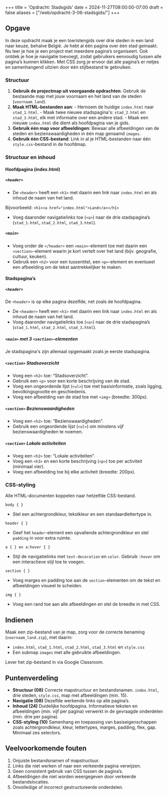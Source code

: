 +++
title = 'Opdracht: Stadsgids'
date = 2024-11-27T08:00:00-07:00
draft = false
aliases = ["/web/opdracht-3-06-stadsgids/"]
+++

## Opgave

In deze opdracht maak je een toeristengids over drie steden in een land naar keuze, behalve België. Je hebt al één pagina over één stad gemaakt. Nu leer je hoe je een project met meerdere pagina’s organiseert. Ook ontdek je hoe je navigatie toevoegt, zodat gebruikers eenvoudig tussen alle pagina’s kunnen klikken. Met CSS zorg je ervoor dat alle pagina’s er netjes en samenhangend uitzien door één stijlbestand te gebruiken.

### Structuur

1. **Gebruik de projectmap uit voorgaande opdrachten**: Gebruik de bestaande map met jouw voornaam en het land van de steden (`voornaam_land`).
2. **Maak HTML-bestanden aan**: - Hernoem de huidige `index.html` naar `stad_1.html`. - Maak twee nieuwe stadspagina's: `stad_2.html` en `stad_3.html`, elk met informatie over een andere stad. - Maak een nieuwe `index.html` die dient als hoofdpagina van je gids.
3. **Gebruik één map voor afbeeldingen**: Bewaar alle afbeeldingen van de steden en bezienswaardigheden in één map genaamd `images`.
4. **Gebruik één CSS-bestand**: Link in al je HTML-bestanden naar één `style.css`-bestand in de hoofdmap. 

### Structuur en inhoud

#### Hoofdpagina (index.html)

##### `<header>`

- De `<header>` heeft een `<h1>` met daarin een link naar `index.html` en als inhoud de naam van het land. 

Bijvoorbeeld: `<h1><a href="index.html">Land</a></h1>`

- Voeg daaronder navigatielinks toe (`<a>`) naar de drie stadspagina’s (`stad_1.html`, `stad_2.html`, `stad_3.html`).

##### `<main>`

- Voeg onder de `</header>` een `<main>`-element toe met daarin een `<section>`-element waarin je kort vertelt over het land (bijv. geografie, cultuur, keuken). 
- Gebruik een `<h2>` voor een tussentitel, een `<p>`-element en eventueel een afbeelding om de tekst aantrekkelijker te maken.

#### Stadspagina’s

##### `<header>`

De `<header>` is op elke pagina dezelfde, net zoals de hoofdpagina. 

- De `<header>` heeft een `<h1>` met daarin een link naar `index.html` en als inhoud de naam van het land. 
- Voeg daaronder navigatielinks toe (`<a>`) naar de drie stadspagina’s (`stad_1.html`, `stad_2.html`, `stad_3.html`).

##### `<main>` met 3 `<section>`-elementen

Je stadspagina's zijn allemaal opgemaakt zoals je eerste stadspagina.

##### `<section>` Stadsoverzicht
- Voeg een `<h2>` toe: “Stadsoverzicht”.
- Gebruik een `<p>` voor een korte beschrijving van de stad.
- Voeg een ongeordende lijst (`<ul>`) toe met basisinformatie, zoals ligging, bevolkingsgrootte en geschiedenis.
- Voeg een afbeelding van de stad toe met `<img>` (breedte: 300px).

##### `<section>` Bezienswaardigheden
- Voeg een `<h2>` toe: “Bezienswaardigheden”.
- Gebruik een ongeordende lijst (`<ul>`) om minstens vijf bezienswaardigheden te noemen.

##### `<section>` Lokale activiteiten
- Voeg een `<h2>` toe: “Lokale activiteiten”.
- Voeg een `<h3>` en een korte beschrijving (`<p>`) toe per activiteit (minimaal vier).
- Voeg een afbeelding toe bij elke activiteit (breedte: 200px).

### CSS-styling

Alle HTML-documenten koppelen naar hetzelfde CSS-bestand.

`body { }`
- Stel een achtergrondkleur, tekstkleur en een standaardlettertype in.

`header { }`
- Geef het `header`-element een opvallende achtergrondkleur en stel `padding` in voor extra ruimte.

`a { } en a:hover { }`
- Stijl de navigatielinks met `text-decoration` en `color`. Gebruik `:hover` om een interactieve stijl toe te voegen.

`section { }`
- Voeg marges en padding toe aan de `section`-elementen om de tekst en afbeeldingen visueel te scheiden.

`img { }`
- Voeg een rand toe aan alle afbeeldingen en stel de breedte in met CSS.

## Indienen

Maak een zip-bestand van je map, zorg voor de correcte benaming (`voornaam_land.zip`), met daarin:
- `index.html`, `stad_1.html`, `stad_2.html`, `stad_3.html` en `style.css`
- Een submap `images` met alle gebruikte afbeeldingen.

Lever het zip-bestand in via Google Classroom.

## Puntenverdeling

- **Structuur (08)** Correcte mapstructuur en bestandsnamen. `index.html`, drie steden, `style.css`, map met afbeeldingen (min. 15). 
- **Navigatie (08)** Dezelfde werkende links op alle pagina’s.
- **Inhoud (24)** Duidelijke hoofdpagina. Informatieve teksten en afbeeldingen (min. vijf per pagina) verwerkt in de gevraagde onderdelen (min. drie per pagina). 
- **CSS-styling (10)** Samenhang en toepassing van basiseigenschappen zoals achtergrondkleur, kleur, lettertypes, marges, padding, flex, gap. Minimaal zes selectors. 

## Veelvoorkomende fouten

1. Onjuiste bestandsnamen of mapstructuur.
2. Links die niet werken of naar een verkeerde pagina verwijzen.
3. Geen consistent gebruik van CSS tussen de pagina’s.
4. Afbeeldingen die niet worden weergegeven door verkeerde bestandslocaties.
5. Onvolledige of incorrect gestructureerde onderdelen.